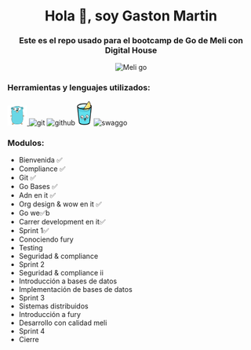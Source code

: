 <h1 align="center">Hola 👋, soy Gaston Martin</h1>
<h3 align="center">Este es el repo usado para el bootcamp de Go de Meli con Digital House</h3>
<p align="center">
<img
src="https://miro.medium.com/max/720/1*8o0AvUpPy4leQB7VR3ZgXg.jpeg" 
alt="Meli go"/>
</p>

<h3 align="left">Herramientas y lenguajes utilizados:</h3>
<p align="left"> <a href="https://golang.org" target="_blank" 
rel="noreferrer"> <img 
src="https://raw.githubusercontent.com/devicons/devicon/master/icons/go/go-original.svg" 
alt="go" width="40" height="40"/> </a> 
<img 
src="https://mercedesdavila.github.io/img/git.png" 
alt="git" width="40" height="40"/>
<img 
src="https://cdn3.iconfinder.com/data/icons/free-social-icons/67/github_circle_gray-512.png" 
alt="github" width="40" height="40"/>
<img 
src="https://raw.githubusercontent.com/gin-gonic/logo/master/color.png" 
alt="gingonic" width="30" height="50"/>
<img 
src="https://raw.githubusercontent.com/swaggo/swag/master/assets/swaggo.png"
alt="swaggo" width="50" height="50"/>
</p>
<h3 align="left"> Modulos: </h3>
<p> 
  <ul>
    <li>Bienvenida ✅</li>
    <li>Compliance ✅</li>
    <li>Git ✅</li>
    <li>Go Bases ✅</li>
    <li>Adn en it  ✅</li>
    <li>Org design & wow en it  ✅</li>
    <li>Go we✅b</li>
    <li>Carrer development en it✅</li>
    <li>Sprint 1✅</li>
    <li>Conociendo fury</li>
    <li>Testing</li>
    <li>Seguridad & compliance</li>
    <li>Sprint 2</li>
    <li>Seguridad & compliance ii</li>
    <li>Introducción a bases de datos</li>
    <li>Implementación de bases de datos</li>
    <li>Sprint 3</li>
    <li>Sistemas distribuidos</li>
    <li>Introducción a fury</li>
    <li>Desarrollo con calidad meli</li>
    <li>Sprint 4</li>
    <li>Cierre</li>
  </ul>
</p>

